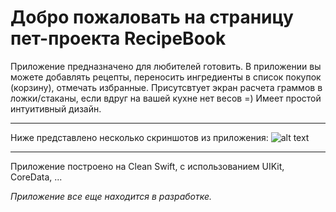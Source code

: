 # Добро пожаловать на страницу пет-проекта RecipeBook
Приложение предназначено для любителей готовить. В приложении вы можете добавлять рецепты, переносить ингредиенты в список покупок (корзину), отмечать избранные. 
Присутсвтует экран расчета граммов в ложки/стаканы, если вдруг на вашей кухне нет весов =)
Имеет простой интуитивный дизайн. 
___
Ниже представлено несколько скриншотов из приложения:
![alt text](https://lh3.googleusercontent.com/pw/AMWts8AxMz9GY-DnuvdFP8W9hn-o4gFHt4C993FNEWEkNFklREOBKqMOBiZH2yBLq5rxnJHM0x8B5Jl_3kUnm94jI0qN1oEKYPapAkG9KTa7ra407wRulwMS-6kth0wPmqt80ao6DH_noTN6SZowaymU5RNe=w1850-h1000-no?authuser=0)
___
Приложение построено на Clean Swift, с использованием UIKit, CoreData, ...

_Приложение все еще находится в разработке._
